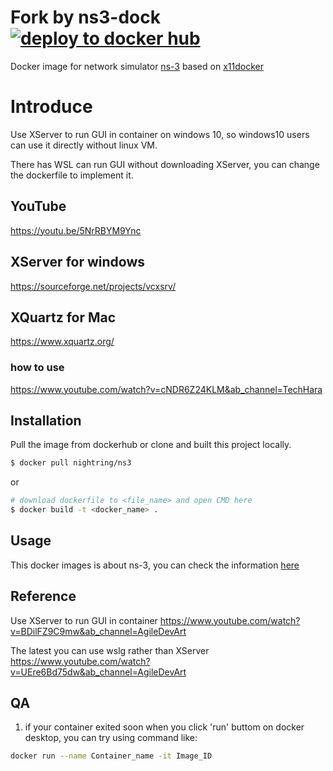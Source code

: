 # Fork by ns3-dock [![deploy to docker hub](https://github.com/firejox/ns3-dock/actions/workflows/deploy.yaml/badge.svg)](https://github.com/firejox/ns3-dock/actions/workflows/deploy.yaml)

Docker image for network simulator [ns-3](https://www.nsnam.org) based on [x11docker](https://github.com/mviereck/x11docker)

# Introduce

Use XServer to run GUI in container on windows 10, so windows10 users can use it directly without linux VM.

There has WSL can run GUI without downloading XServer, you can change the dockerfile to implement it.

## YouTube

https://youtu.be/5NrRBYM9Ync

## XServer for windows

https://sourceforge.net/projects/vcxsrv/

## XQuartz for Mac

https://www.xquartz.org/

### how to use
https://www.youtube.com/watch?v=cNDR6Z24KLM&ab_channel=TechHara

## Installation

Pull the image from dockerhub or clone and built this project locally.

```sh
$ docker pull nightring/ns3
```

or

```sh
# download dockerfile to <file_name> and open CMD here
$ docker build -t <docker_name> .
```

## Usage

This docker images is about ns-3, you can check the information [here](https://www.nsnam.org/wiki/Main_Page)

## Reference

Use XServer to run GUI in container
https://www.youtube.com/watch?v=BDilFZ9C9mw&ab_channel=AgileDevArt

The latest you can use wslg rather than XServer
https://www.youtube.com/watch?v=UEre6Bd75dw&ab_channel=AgileDevArt

## QA

1. if your container exited soon when you click 'run' buttom on docker desktop, you can try using command like: 
```sh
docker run --name Container_name -it Image_ID
```

